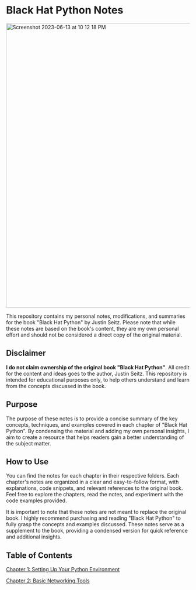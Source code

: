 # Black Hat Python Notes
<img width="778" alt="Screenshot 2023-06-13 at 10 12 18 PM" src="https://github.com/sinapordanesh/Cybersecurity-Networking-Course-Notes/assets/74850874/b2b9dc4e-edec-45af-a3f6-4502e2ef64fc">

This repository contains my personal notes, modifications, and summaries for the book "Black Hat Python" by Justin Seitz. Please note that while these notes are based on the book's content, they are my own personal effort and should not be considered a direct copy of the original material.

## Disclaimer

**I do not claim ownership of the original book "Black Hat Python"**. All credit for the content and ideas goes to the author, Justin Seitz. This repository is intended for educational purposes only, to help others understand and learn from the concepts discussed in the book.

## Purpose

The purpose of these notes is to provide a concise summary of the key concepts, techniques, and examples covered in each chapter of "Black Hat Python". By condensing the material and adding my own personal insights, I aim to create a resource that helps readers gain a better understanding of the subject matter.

## How to Use

You can find the notes for each chapter in their respective folders. Each chapter's notes are organized in a clear and easy-to-follow format, with explanations, code snippets, and relevant references to the original book. Feel free to explore the chapters, read the notes, and experiment with the code examples provided.

It is important to note that these notes are not meant to replace the original book. I highly recommend purchasing and reading "Black Hat Python" to fully grasp the concepts and examples discussed. These notes serve as a supplement to the book, providing a condensed version for quick reference and additional insights.

## Table of Contents 

[Chapter 1: Setting Up Your Python Environment](https://github.com/sinapordanesh/Cybersecurity-Networking-Course-Notes/blob/main/Black%20Hat%20Python%20Programming%20for%20Hackers/Chapter%201%20Setting%20Up%20Your%20Python%20Environment.md)

[Chapter 2: Basic Networking Tools ](https://github.com/sinapordanesh/Cybersecurity-Networking-Course-Notes/blob/main/Black%20Hat%20Python%20Programming%20for%20Hackers/Chapter%202%20Basic%20Networking%20Tools.md)
